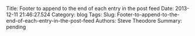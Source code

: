 Title: Footer to append to the end of each entry in the post feed
Date: 2013-12-11 21:46:27.524
Category: blog
Tags: 
Slug: Footer-to-append-to-the-end-of-each-entry-in-the-post-feed
Authors: Steve Theodore
Summary: pending




